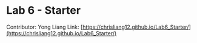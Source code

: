 # Lab 6 - Starter
Contributor: Yong Liang
Link: [https://chrisliang12.github.io/Lab6_Starter/](https://chrisliang12.github.io/Lab6_Starter/)